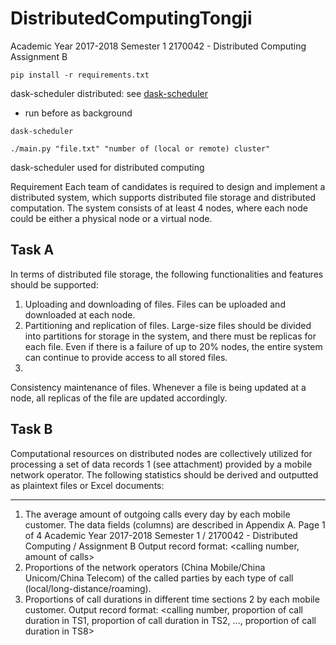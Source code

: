 # DistributedComputingTongji
Academic Year 2017-2018 Semester 1 2170042 - Distributed Computing Assignment B

`pip install -r requirements.txt`

dask-scheduler distributed: see [dask-scheduler](https://github.com/dask/distributed.git)
- run before as background
```
dask-scheduler
```


```
./main.py "file.txt" "number of (local or remote) cluster"
```

dask-scheduler used for distributed computing

Requirement
Each team of candidates is required to design and implement a distributed system, which supports
distributed file storage and distributed computation. The system consists of at least 4 nodes, where
each node could be either a physical node or a virtual node.
## Task A
In terms of distributed file storage, the following functionalities and features should be supported:
1. Uploading and downloading of files. Files can be uploaded and downloaded at each node.
2. Partitioning and replication of files. Large-size files should be divided into partitions for
storage in the system, and there must be replicas for each file. Even if there is a failure of up
to 20% nodes, the entire system can continue to provide access to all stored files.
3.
Consistency maintenance of files. Whenever a file is being updated at a node, all replicas of
the file are updated accordingly.

## Task B

Computational resources on distributed nodes are collectively utilized for processing a set of data
records 1 (see attachment) provided by a mobile network operator. The following statistics should
be derived and outputted as plaintext files or Excel documents:
***
1. The average amount of outgoing calls every day by each mobile customer.
The data fields (columns) are described in Appendix A.
Page 1 of 4
Academic Year 2017-2018 Semester 1 / 2170042 - Distributed Computing / Assignment B
Output record format: <calling number, amount of calls>
2. Proportions of the network operators (China Mobile/China Unicom/China Telecom) of the
called parties by each type of call (local/long-distance/roaming).
3. Proportions of call durations in different time sections 2 by each mobile customer.
Output record format: <calling number, proportion of call duration in TS1, proportion of call
duration in TS2, ..., proportion of call duration in TS8>

